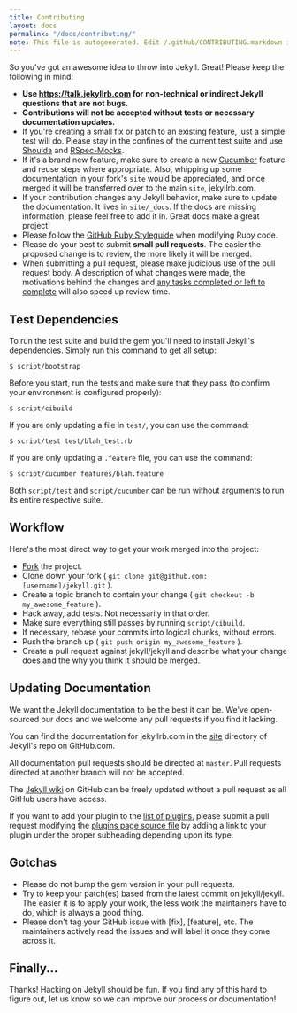 ```yaml
---
title: Contributing
layout: docs
permalink: "/docs/contributing/"
note: This file is autogenerated. Edit /.github/CONTRIBUTING.markdown instead.
---
```


So you've got an awesome idea to throw into Jekyll. Great! Please keep the
following in mind:

* **Use https://talk.jekyllrb.com for non-technical or indirect Jekyll questions that are not bugs.**
* **Contributions will not be accepted without tests or necessary documentation updates.**
* If you're creating a small fix or patch to an existing feature, just a simple
  test will do. Please stay in the confines of the current test suite and use
  [Shoulda](https://github.com/thoughtbot/shoulda/tree/master) and
  [RSpec-Mocks](https://github.com/rspec/rspec-mocks).
* If it's a brand new feature, make sure to create a new
  [Cucumber](https://github.com/cucumber/cucumber/) feature and reuse steps
  where appropriate. Also, whipping up some documentation in your fork's `site`
  would be appreciated, and once merged it will be transferred over to the main
  `site`, jekyllrb.com.
* If your contribution changes any Jekyll behavior, make sure to update the
  documentation. It lives in `site/_docs`. If the docs are missing information,
  please feel free to add it in. Great docs make a great project!
* Please follow the [GitHub Ruby Styleguide](https://github.com/styleguide/ruby)
  when modifying Ruby code.
* Please do your best to submit **small pull requests**. The easier the proposed
  change is to review, the more likely it will be merged.
* When submitting a pull request, please make judicious use of the pull request
  body. A description of what changes were made, the motivations behind the
  changes and [any tasks completed or left to complete](http://git.io/gfm-tasks)
  will also speed up review time.

Test Dependencies
-----------------

To run the test suite and build the gem you'll need to install Jekyll's
dependencies. Simply run this command to get all setup:

    $ script/bootstrap

Before you start, run the tests and make sure that they pass (to confirm your
environment is configured properly):

    $ script/cibuild

If you are only updating a file in `test/`, you can use the command:

    $ script/test test/blah_test.rb

If you are only updating a `.feature` file, you can use the command:

    $ script/cucumber features/blah.feature

Both `script/test` and `script/cucumber` can be run without arguments to
run its entire respective suite.

Workflow
--------

Here's the most direct way to get your work merged into the project:

* [Fork](https://github.com/jekyll/jekyll/fork) the project.
* Clone down your fork ( `git clone git@github.com:[username]/jekyll.git` ).
* Create a topic branch to contain your change ( `git checkout -b my_awesome_feature` ).
* Hack away, add tests. Not necessarily in that order.
* Make sure everything still passes by running `script/cibuild`.
* If necessary, rebase your commits into logical chunks, without errors.
* Push the branch up ( `git push origin my_awesome_feature` ).
* Create a pull request against jekyll/jekyll and describe what your change
  does and the why you think it should be merged.

Updating Documentation
----------------------

We want the Jekyll documentation to be the best it can be. We've
open-sourced our docs and we welcome any pull requests if you find it
lacking.

You can find the documentation for jekyllrb.com in the
[site](https://github.com/jekyll/jekyll/tree/master/site) directory of
Jekyll's repo on GitHub.com.

All documentation pull requests should be directed at `master`. Pull
requests directed at another branch will not be accepted.

The [Jekyll wiki](https://github.com/jekyll/jekyll/wiki) on GitHub
can be freely updated without a pull request as all GitHub users have access.

If you want to add your plugin to the
[list of plugins](http://jekyllrb.com/docs/plugins/#available-plugins),
please submit a pull request modifying the
[plugins page source file](site/_docs/plugins.md) by adding a
link to your plugin under the proper subheading depending upon its type.

Gotchas
-------

* Please do not bump the gem version in your pull requests.
* Try to keep your patch(es) based from the latest commit on jekyll/jekyll.
  The easier it is to apply your work, the less work the maintainers have to do,
  which is always a good thing.
* Please don't tag your GitHub issue with [fix], [feature], etc. The maintainers
  actively read the issues and will label it once they come across it.

Finally...
----------

Thanks! Hacking on Jekyll should be fun. If you find any of this hard to figure
out, let us know so we can improve our process or documentation!
